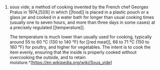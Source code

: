 1. sous vide; a method of cooking invented by the French chef Georges Pralus in 1974,[5][6] in which [[food]] is placed in a plastic pouch or a glass jar and cooked in a water bath for longer than usual cooking times (usually one to seven hours, and more than three days in some cases) at a precisely regulated [[temperature]].
   
   The temperature is much lower than usually used for cooking, typically around 55 to 60 °C (130 to 140 °F) for [[red meat]], 66 to 71 °C (150 to 160 °F) for poultry, and higher for vegetables. The intent is to cook the item evenly, ensuring that the inside is properly cooked without overcooking the outside, and to retain moisture.^[https://en.wikipedia.org/wiki/Sous_vide]